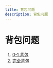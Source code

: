 ```yaml
---
title: 背包问题
description: 背包问题
---
```


# 背包问题

1. [0-1 背包](./0-1-backpack.md)
2. [完全背包](./complete-backpack.md)
